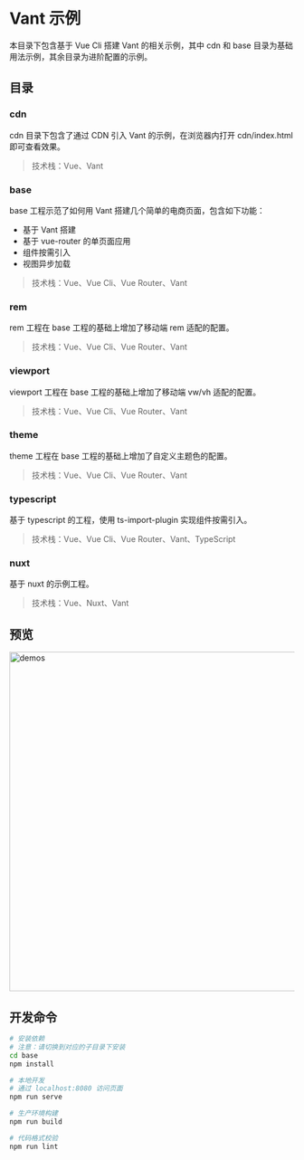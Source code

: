 # Vant 示例

本目录下包含基于 Vue Cli 搭建 Vant 的相关示例，其中 cdn 和 base 目录为基础用法示例，其余目录为进阶配置的示例。

## 目录

### cdn

cdn 目录下包含了通过 CDN 引入 Vant 的示例，在浏览器内打开 cdn/index.html 即可查看效果。

> 技术栈：Vue、Vant

### base

base 工程示范了如何用 Vant 搭建几个简单的电商页面，包含如下功能：

- 基于 Vant 搭建
- 基于 vue-router 的单页面应用
- 组件按需引入
- 视图异步加载

> 技术栈：Vue、Vue Cli、Vue Router、Vant

### rem

rem 工程在 base 工程的基础上增加了移动端 rem 适配的配置。

> 技术栈：Vue、Vue Cli、Vue Router、Vant

### viewport

viewport 工程在 base 工程的基础上增加了移动端 vw/vh 适配的配置。

> 技术栈：Vue、Vue Cli、Vue Router、Vant

### theme

theme 工程在 base 工程的基础上增加了自定义主题色的配置。

> 技术栈：Vue、Vue Cli、Vue Router、Vant

### typescript

基于 typescript 的工程，使用 ts-import-plugin 实现组件按需引入。

> 技术栈：Vue、Vue Cli、Vue Router、Vant、TypeScript

### nuxt

基于 nuxt 的示例工程。

> 技术栈：Vue、Nuxt、Vant

## 预览

<img src="https://img.yzcdn.cn/public_files/2017/11/16/4b7eb956ba7d30d374a2310124bdb5fe.png" alt="demos" width="600" />

## 开发命令

```bash
# 安装依赖
# 注意：请切换到对应的子目录下安装
cd base
npm install

# 本地开发
# 通过 localhost:8080 访问页面
npm run serve

# 生产环境构建
npm run build

# 代码格式校验
npm run lint
```
